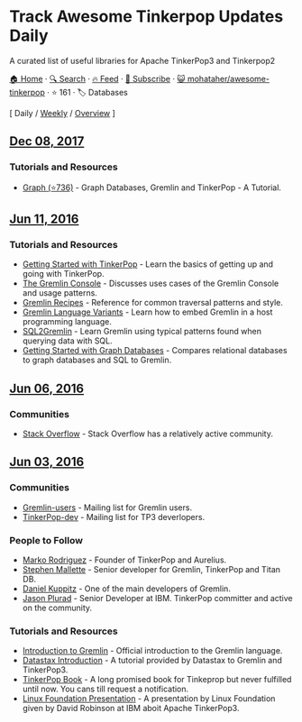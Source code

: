# Track Awesome Tinkerpop Updates Daily

A curated list of useful libraries for Apache TinkerPop3 and Tinkerpop2

[🏠 Home](/README.md) · [🔍 Search](https://test.trackawesomelist.com/search/) · [🔥 Feed](https://test.trackawesomelist.com/mohataher/awesome-tinkerpop/rss.xml) · [📮 Subscribe](https://trackawesomelist.us17.list-manage.com/subscribe?u=d2f0117aa829c83a63ec63c2f&id=36a103854c) · [😺 mohataher/awesome-tinkerpop](https://github.com/mohataher/awesome-tinkerpop) · ⭐ 161 · 🏷️ Databases

[ Daily / [Weekly](/content/mohataher/awesome-tinkerpop/week/README.md) / [Overview](/content/mohataher/awesome-tinkerpop/readme/README.md) ]

## [Dec 08, 2017](/content/2017/12/08/README.md)

### Tutorials and Resources

*   [Graph (⭐736)](https://github.com/krlawrence/graph) - Graph Databases, Gremlin and TinkerPop - A Tutorial.

## [Jun 11, 2016](/content/2016/06/11/README.md)

### Tutorials and Resources

*   [Getting Started with TinkerPop](http://tinkerpop.apache.org/docs/current/tutorials/getting-started/) - Learn the basics of getting up and going with TinkerPop.
*   [The Gremlin Console](http://tinkerpop.apache.org/docs/current/tutorials/the-gremlin-console/) - Discusses uses cases of the Gremlin Console and usage patterns.
*   [Gremlin Recipes](http://tinkerpop.apache.org/docs/3.2.1-SNAPSHOT/recipes/) - Reference for common traversal patterns and style.
*   [Gremlin Language Variants](http://tinkerpop.apache.org/docs/3.2.1-SNAPSHOT/tutorials/gremlin-language-variants/) - Learn how to embed Gremlin in a host programming language.
*   [SQL2Gremlin](http://sql2gremlin.com/) - Learn Gremlin using typical patterns found when querying data with SQL.
*   [Getting Started with Graph Databases](https://academy.datastax.com/demos/getting-started-graph-databases) - Compares relational databases to graph databases and SQL to Gremlin.

## [Jun 06, 2016](/content/2016/06/06/README.md)

### Communities

*   [Stack Overflow](http://stackoverflow.com/questions/tagged/tinkerpop3) - Stack Overflow has a relatively active community.

## [Jun 03, 2016](/content/2016/06/03/README.md)

### Communities

*   [Gremlin-users](https://groups.google.com/forum/#!forum/gremlin-users) - Mailing list for Gremlin users.
*   [TinkerPop-dev](http://mail-archives.apache.org/mod_mbox/incubator-tinkerpop-dev/) - Mailing list for TP3 deverlopers.

### People to Follow

*   [Marko Rodriguez](https://markorodriguez.com/) - Founder of TinkerPop and Aurelius.
*   [Stephen Mallette](https://twitter.com/spmallette?lang=en-gb) - Senior developer for Gremlin, TinkerPop and Titan DB.
*   [Daniel Kuppitz](https://about.me/daniel.kuppitz) - One of the main developers of Gremlin.
*   [Jason Plurad](https://github.com/pluradj) - Senior Developer at IBM. TinkerPop committer and active on the community.

### Tutorials and Resources

*   [Introduction to Gremlin](http://tinkerpop.apache.org/gremlin.html) - Official introduction to the Gremlin language.
*   [Datastax Introduction](https://academy.datastax.com/resources/getting-started-tinkerpop-and-gremlin) - A tutorial provided by Datastax to Gremlin and TinkerPop3.
*   [TinkerPop Book](http://www.tinkerpopbook.com/) - A long promised book for Tinkeprop but never fulfilled until now. You cans till request a notification.
*   [Linux Foundation Presentation](http://events.linuxfoundation.org/sites/events/files/slides/ApacheCon2015TinkerPop3.pdf) - A presentation by Linux Foundation given by David Robinson at IBM aboit Apache TinkerPop3.